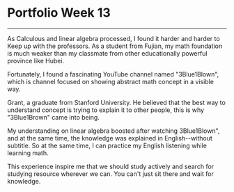 # Portfolio Week 13

---

As Calculous and linear algebra processed, I found it harder and harder to Keep up with the professors. As a student from Fujian, my math foundation is much weaker than my classmate from other educationally powerful province like Hubei.

Fortunately, I found a fascinating YouTube channel named "3Blue1Blown", which is channel focused on showing abstract math concept in a visible way.

Grant, a graduate from Stanford University. He believed that the best way to understand concept is trying to explain it to other people, this is why "3Blue1Brown" came into being.

My understanding on linear algebra boosted after watching 3Blue1Blown", and at the same time, the knowledge was explained in English--without subtitle. So at the same time, I can practice my English listening while learning math.

This experience inspire me that we should study actively and search for studying resource wherever we can. You can't just sit there and wait for knowledge.